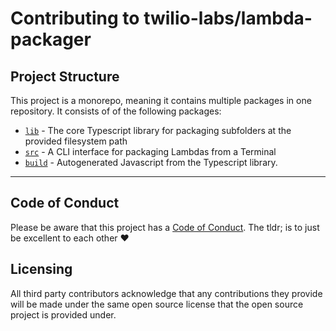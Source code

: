 # Contributing to twilio-labs/lambda-packager

## Project Structure

This project is a monorepo, meaning it contains multiple packages in one repository. It consists of of the following packages:

- [`lib`](lib) - The core Typescript library for packaging subfolders at the provided filesystem path
- [`src`](src) - A CLI interface for packaging Lambdas from a Terminal
- [`build`](build) - Autogenerated Javascript from the Typescript library. 

---

## Code of Conduct

Please be aware that this project has a [Code of Conduct](https://github.com/twilio-labs/.github/blob/master/CODE_OF_CONDUCT.md). The tldr; is to just be excellent to each other ❤️

## Licensing

All third party contributors acknowledge that any contributions they provide will be made under the same open source license that the open source project is provided under.
